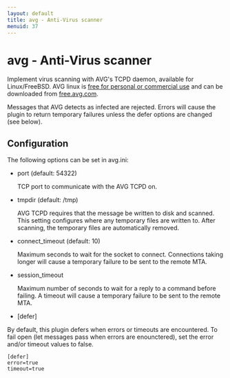 ```yaml
---
layout: default
title: avg - Anti-Virus scanner
menuid: 37
---
```

# avg - Anti-Virus scanner

Implement virus scanning with AVG's TCPD daemon, available for Linux/FreeBSD. AVG linux is [free for personal or commercial use](http://www.avg.com/gb-en/faq.pnuid-faq_v3_linux) and can be downloaded from [free.avg.com](http://free.avg.com/gb-en/download.prd-alf).

Messages that AVG detects as infected are rejected. Errors will cause the plugin to return temporary failures unless the defer options are changed (see below).

## Configuration

The following options can be set in avg.ini:

* port (default: 54322)

    TCP port to communicate with the AVG TCPD on.

* tmpdir (default: /tmp)

    AVG TCPD requires that the message be written to disk and scanned.  This setting configures where any temporary files are written to. After scanning, the temporary files are automatically removed.

* connect\_timeout (default: 10)

    Maximum seconds to wait for the socket to connect. Connections taking longer will cause a temporary failure to be sent to the remote MTA.

* session\_timeout

    Maximum number of seconds to wait for a reply to a command before failing.  A timeout will cause a temporary failure to be sent to the remote MTA.

* [defer]

By default, this plugin defers when errors or timeouts are encountered. To
fail open (let messages pass when errors are enounctered), set the error
and/or timeout values to false.

    [defer]
    error=true
    timeout=true


